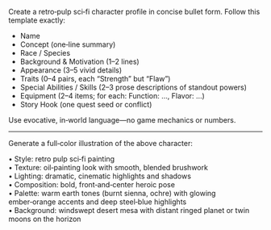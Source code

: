 Create a retro‑pulp sci‑fi character profile in concise bullet form. Follow this template exactly:

- Name
- Concept (one‑line summary)
- Race / Species
- Background & Motivation (1–2 lines)
- Appearance (3–5 vivid details)
- Traits (0–4 pairs, each “Strength” but “Flaw”)
- Special Abilities / Skills (2–3 prose descriptions of standout powers)
- Equipment (2–4 items; for each: Function: …, Flavor: …)
- Story Hook (one quest seed or conflict)

Use evocative, in‑world language—no game mechanics or numbers.

---

Generate a full‐color illustration of the above character:

• Style: retro pulp sci‑fi painting  
• Texture: oil‑painting look with smooth, blended brushwork  
• Lighting: dramatic, cinematic highlights and shadows  
• Composition: bold, front‑and‑center heroic pose  
• Palette: warm earth tones (burnt sienna, ochre) with glowing ember‑orange accents and deep steel‑blue highlights  
• Background: windswept desert mesa with distant ringed planet or twin moons on the horizon
